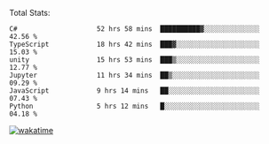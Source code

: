 Total Stats:
<!--START_SECTION:waka-->

```text
C#                    52 hrs 58 mins  ██████████▓░░░░░░░░░░░░░░   42.56 %
TypeScript            18 hrs 42 mins  ███▓░░░░░░░░░░░░░░░░░░░░░   15.03 %
unity                 15 hrs 53 mins  ███▒░░░░░░░░░░░░░░░░░░░░░   12.77 %
Jupyter               11 hrs 34 mins  ██▒░░░░░░░░░░░░░░░░░░░░░░   09.29 %
JavaScript            9 hrs 14 mins   ██░░░░░░░░░░░░░░░░░░░░░░░   07.43 %
Python                5 hrs 12 mins   █░░░░░░░░░░░░░░░░░░░░░░░░   04.18 %
```

<!--END_SECTION:waka-->

[![wakatime](https://wakatime.com/badge/user/d6a1e036-2153-43d6-9604-0dce67457b7f.svg)](https://wakatime.com/@d6a1e036-2153-43d6-9604-0dce67457b7f)
